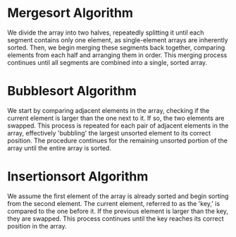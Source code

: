 # Mergesort Algorithm

We divide the array into two halves, repeatedly splitting it until each segment contains only one element, as single-element arrays are inherently sorted. Then, we begin merging these segments back together, comparing elements from each half and arranging them in order. This merging process continues until all segments are combined into a single, sorted array.

# Bubblesort Algorithm

We start by comparing adjacent elements in the array, checking if the current element is larger than the one next to it. If so, the two elements are swapped. This process is repeated for each pair of adjacent elements in the array, effectively 'bubbling' the largest unsorted element to its correct position. The procedure continues for the remaining unsorted portion of the array until the entire array is sorted.

# Insertionsort Algorithm

We assume the first element of the array is already sorted and begin sorting from the second element. The current element, referred to as the 'key,' is compared to the one before it. If the previous element is larger than the key, they are swapped. This process continues until the key reaches its correct position in the array.